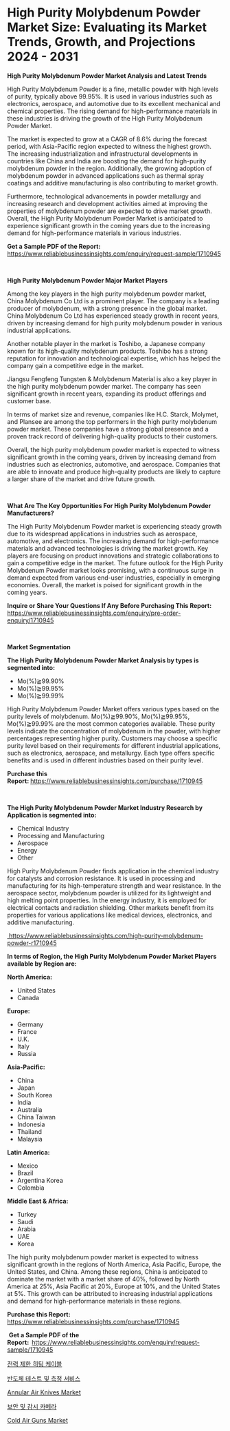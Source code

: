 <p><h1>High Purity Molybdenum Powder Market Size: Evaluating its Market Trends, Growth, and Projections 2024 - 2031</h1></p><p><strong>High Purity Molybdenum Powder Market Analysis and Latest Trends</strong></p>
<p><p>High Purity Molybdenum Powder is a fine, metallic powder with high levels of purity, typically above 99.95%. It is used in various industries such as electronics, aerospace, and automotive due to its excellent mechanical and chemical properties. The rising demand for high-performance materials in these industries is driving the growth of the High Purity Molybdenum Powder Market.</p><p>The market is expected to grow at a CAGR of 8.6% during the forecast period, with Asia-Pacific region expected to witness the highest growth. The increasing industrialization and infrastructural developments in countries like China and India are boosting the demand for high-purity molybdenum powder in the region. Additionally, the growing adoption of molybdenum powder in advanced applications such as thermal spray coatings and additive manufacturing is also contributing to market growth.</p><p>Furthermore, technological advancements in powder metallurgy and increasing research and development activities aimed at improving the properties of molybdenum powder are expected to drive market growth. Overall, the High Purity Molybdenum Powder Market is anticipated to experience significant growth in the coming years due to the increasing demand for high-performance materials in various industries.</p></p>
<p><strong>Get a Sample PDF of the Report:&nbsp;</strong> <a href="https://www.reliablebusinessinsights.com/enquiry/request-sample/1710945">https://www.reliablebusinessinsights.com/enquiry/request-sample/1710945</a></p>
<p>&nbsp;</p>
<p><strong>High Purity Molybdenum Powder Major Market Players</strong></p>
<p><p>Among the key players in the high purity molybdenum powder market, China Molybdenum Co Ltd is a prominent player. The company is a leading producer of molybdenum, with a strong presence in the global market. China Molybdenum Co Ltd has experienced steady growth in recent years, driven by increasing demand for high purity molybdenum powder in various industrial applications.</p><p>Another notable player in the market is Toshibo, a Japanese company known for its high-quality molybdenum products. Toshibo has a strong reputation for innovation and technological expertise, which has helped the company gain a competitive edge in the market.</p><p>Jiangsu Fengfeng Tungsten & Molybdenum Material is also a key player in the high purity molybdenum powder market. The company has seen significant growth in recent years, expanding its product offerings and customer base.</p><p>In terms of market size and revenue, companies like H.C. Starck, Molymet, and Plansee are among the top performers in the high purity molybdenum powder market. These companies have a strong global presence and a proven track record of delivering high-quality products to their customers.</p><p>Overall, the high purity molybdenum powder market is expected to witness significant growth in the coming years, driven by increasing demand from industries such as electronics, automotive, and aerospace. Companies that are able to innovate and produce high-quality products are likely to capture a larger share of the market and drive future growth.</p></p>
<p>&nbsp;</p>
<p><strong>What Are The Key Opportunities For High Purity Molybdenum Powder Manufacturers?</strong></p>
<p><p>The High Purity Molybdenum Powder market is experiencing steady growth due to its widespread applications in industries such as aerospace, automotive, and electronics. The increasing demand for high-performance materials and advanced technologies is driving the market growth. Key players are focusing on product innovations and strategic collaborations to gain a competitive edge in the market. The future outlook for the High Purity Molybdenum Powder market looks promising, with a continuous surge in demand expected from various end-user industries, especially in emerging economies. Overall, the market is poised for significant growth in the coming years.</p></p>
<p><strong>Inquire or Share Your Questions If Any Before Purchasing This Report:</strong> <a href="https://www.reliablebusinessinsights.com/enquiry/pre-order-enquiry/1710945">https://www.reliablebusinessinsights.com/enquiry/pre-order-enquiry/1710945</a></p>
<p>&nbsp;</p>
<p><strong>Market Segmentation</strong></p>
<p><strong>The High Purity Molybdenum Powder Market Analysis by types is segmented into:</strong></p>
<p><ul><li>Mo(%)≧99.90%</li><li>Mo(%)≧99.95%</li><li>Mo(%)≧99.99%</li></ul></p>
<p><p>High Purity Molybdenum Powder Market offers various types based on the purity levels of molybdenum. Mo(%)≧99.90%, Mo(%)≧99.95%, Mo(%)≧99.99% are the most common categories available. These purity levels indicate the concentration of molybdenum in the powder, with higher percentages representing higher purity. Customers may choose a specific purity level based on their requirements for different industrial applications, such as electronics, aerospace, and metallurgy. Each type offers specific benefits and is used in different industries based on their purity level.</p></p>
<p><strong>Purchase this Report:&nbsp;</strong><a href="https://www.reliablebusinessinsights.com/purchase/1710945">https://www.reliablebusinessinsights.com/purchase/1710945</a></p>
<p>&nbsp;</p>
<p><strong>The High Purity Molybdenum Powder Market Industry Research by Application is segmented into:</strong></p>
<p><ul><li>Chemical Industry</li><li>Processing and Manufacturing</li><li>Aerospace</li><li>Energy</li><li>Other</li></ul></p>
<p><p>High Purity Molybdenum Powder finds application in the chemical industry for catalysts and corrosion resistance. It is used in processing and manufacturing for its high-temperature strength and wear resistance. In the aerospace sector, molybdenum powder is utilized for its lightweight and high melting point properties. In the energy industry, it is employed for electrical contacts and radiation shielding. Other markets benefit from its properties for various applications like medical devices, electronics, and additive manufacturing.</p></p>
<p><a href="https://www.reliablebusinessinsights.com/high-purity-molybdenum-powder-r1710945">&nbsp;https://www.reliablebusinessinsights.com/high-purity-molybdenum-powder-r1710945</a></p>
<p><strong>In terms of Region, the High Purity Molybdenum Powder Market Players available by Region are:</strong></p>
<p>
    <p> <strong> North America: </strong>
        <ul>
            <li>United States</li>
            <li>Canada</li>
        </ul>
        </p> 
    <p> <strong> Europe: </strong>
        <ul>
            <li>Germany</li>
            <li>France</li>
            <li>U.K.</li>
            <li>Italy</li>
            <li>Russia</li>
        </ul>
        </p> 
    <p> <strong> Asia-Pacific: </strong>
        <ul>
            <li>China</li>
            <li>Japan</li>
            <li>South Korea</li>
            <li>India</li>
            <li>Australia</li>
            <li>China Taiwan</li>
            <li>Indonesia</li>
            <li>Thailand</li>
            <li>Malaysia</li>
        </ul>
        </p> 
    <p> <strong> Latin America: </strong>
        <ul>
            <li>Mexico</li>
            <li>Brazil</li>
            <li>Argentina Korea</li>
            <li>Colombia</li>
        </ul>
        </p> 
    <p> <strong> Middle East & Africa: </strong>
        <ul>
            <li>Turkey</li>
            <li>Saudi</li>
            <li>Arabia</li>
            <li>UAE</li>
            <li>Korea</li>
        </ul>
    </p>
    </p>
<p><p>The high purity molybdenum powder market is expected to witness significant growth in the regions of North America, Asia Pacific, Europe, the United States, and China. Among these regions, China is anticipated to dominate the market with a market share of 40%, followed by North America at 25%, Asia Pacific at 20%, Europe at 10%, and the United States at 5%. This growth can be attributed to increasing industrial applications and demand for high-performance materials in these regions.</p></p>
<p><strong>Purchase this Report: </strong><a href="https://www.reliablebusinessinsights.com/purchase/1710945">https://www.reliablebusinessinsights.com/purchase/1710945</a></p>
<p>&nbsp;<strong>Get a Sample PDF of the Report:&nbsp;&nbsp;</strong><a href="https://www.reliablebusinessinsights.com/enquiry/request-sample/1710945">https://www.reliablebusinessinsights.com/enquiry/request-sample/1710945</a></p>
<p><strong></strong></p>
<p><p><a href="https://medium.com/@mehereenadusoye/%EC%A0%84%EB%A0%A5-%EC%A0%9C%ED%95%9C-%EB%82%9C%EB%B0%A9-%EC%BC%80%EC%9D%B4%EB%B8%94-%EC%8B%9C%EC%9E%A5-%EC%9C%A0%ED%98%95-%EC%9D%91%EC%9A%A9-%EB%B0%8F-%EC%A7%80%EB%A6%AC%EB%B3%84-%EC%A2%85%ED%95%A9-%ED%8F%89%EA%B0%80-3794cd1149df">전력 제한 히팅 케이블</a></p><p><a href="https://github.com/Wesleyeilly8796202/Market-Research-Report-List-1/blob/main/3881292107126.md">반도체 테스트 및 측정 서비스</a></p><p><a href="https://github.com/DarrenSipes1990/Market-Research-Report-List-1/blob/main/annular-air-knives-market.md">Annular Air Knives Market</a></p><p><a href="https://github.com/tasfiyaj85/Market-Research-Report-List-1/blob/main/6169400123536.md">보안 및 감시 카메라</a></p><p><a href="https://github.com/ChiragRP21/Market-Research-Report-List-5/blob/main/cold-air-guns-market.md">Cold Air Guns Market</a></p></p>